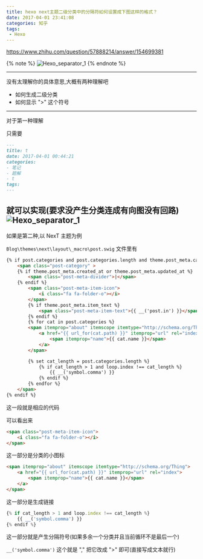 ```yaml
---
title: hexo next主题二级分类中的分隔符如何设置成下图这样的格式？
date: 2017-04-01 23:41:08
categories: 知乎
tags:
 - Hexo
---
```

https://www.zhihu.com/question/57888214/answer/154699381
<!--more-->

{% note %}
![Hexo_separator_1](/post/img/Hexo_separator.png)
{% endnote %}

---

没有太理解你的具体意思,大概有两种理解吧

- 如何生成二级分类
- 如何显示 ">" 这个符号

---


对于第一种理解

只需要
```markdown
---
title: t
date: 2017-04-01 00:44:21
categories: 
- 笔记
- 题解
- t
tags:
---
```
就可以实现(要求没产生分类连成有向图没有回路)
![Hexo_separator_1](/post/img/Hexo_separator_1.png)
---

如果是第二种,以 NexT 主题为例 

`Blog\themes\next\layout\_macro\post.swig`
文件里有

```html
{% if post.categories and post.categories.length and theme.post_meta.categories %}
    <span class="post-category" >
    {% if theme.post_meta.created_at or theme.post_meta.updated_at %}
        <span class="post-meta-divider">|</span>
    {% endif %}
        <span class="post-meta-item-icon">
            <i class="fa fa-folder-o"></i>
        </span>
        {% if theme.post_meta.item_text %}
            <span class="post-meta-item-text">{{ __('post.in') }}</span>
        {% endif %}
        {% for cat in post.categories %}
        <span itemprop="about" itemscope itemtype="http://schema.org/Thing">
            <a href="{{ url_for(cat.path) }}" itemprop="url" rel="index">
                <span itemprop="name">{{ cat.name }}</span>
            </a>
        </span>

        {% set cat_length = post.categories.length %}
            {% if cat_length > 1 and loop.index !== cat_length %}
                {{ __('symbol.comma') }}
            {% endif %}
        {% endfor %}
    </span>
{% endif %}
```
这一段就是相应的代码

可以看出来
```HTML
<span class="post-meta-item-icon">
    <i class="fa fa-folder-o"></i>
</span>
```
这一部分是分类的小图标


```HTML
<span itemprop="about" itemscope itemtype="http://schema.org/Thing">
    <a href="{{ url_for(cat.path) }}" itemprop="url" rel="index">
        <span itemprop="name">{{ cat.name }}</span>
    </a>
</span>
```
这一部分是生成链接

```js
{% if cat_length > 1 and loop.index !== cat_length %}
    {{ __('symbol.comma') }}
{% endif %}
```
这一部分就是产生分隔符号(如果多余一个分类并且当前循环不是最后一个)


`__('symbol.comma')`
这个就是 "," 把它改成 ">" 即可(直接写成文本就行)
